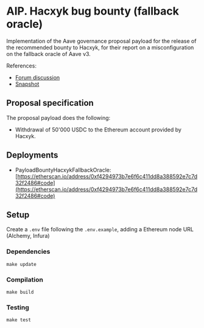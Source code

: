 # AIP. Hacxyk bug bounty (fallback oracle)

Implementation of the Aave governance proposal payload for the release of the recommended bounty to Hacxyk, for their report on a misconfiguration on the fallback oracle of Aave v3.

References:

- [Forum discussion](https://governance.aave.com/t/bgd-proposal-for-bounty-fallback-oracle-misconfiguration/8421)
- [Snapshot](https://snapshot.org/#/aave.eth/proposal/0xb4886ff25f454773a779be3627863181ec7dbe1fb6b6e631678610dbe3f03a88)

## Proposal specification

The proposal payload does the following:

- Withdrawal of 50'000 USDC to the Ethereum account provided by Hacxyk.

## Deployments
- PayloadBountyHacxykFallbackOracle: [https://etherscan.io/address/0xf4294973b7e6f6c411dd8a388592e7c7d32f2486#code](https://etherscan.io/address/0xf4294973b7e6f6c411dd8a388592e7c7d32f2486#code)

## Setup
Create a `.env` file following the `.env.example`, adding a Ethereum node URL (Alchemy, Infura)


### Dependencies

```
make update
```

### Compilation

```
make build
```

### Testing

```
make test
```

